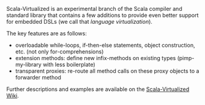 Scala-Virtualized is an experimental branch of the Scala compiler and standard library that contains a few additions to provide even better support for embedded DSLs (we call that *language virtualization*).

The key features are as follows:

- overloadable while-loops, if-then-else statements, object construction, etc. (not only for-comprehensions)
- extension methods: define new infix-methods on existing types (pimp-my-library with less boilerplate)
- transparent proxies: re-route all method calls on these proxy objects to a forwarder method

Further descriptions and examples are available on the [Scala-Virtualized Wiki](http://github.com/tiarkrompf/scala-virtualized/wiki).